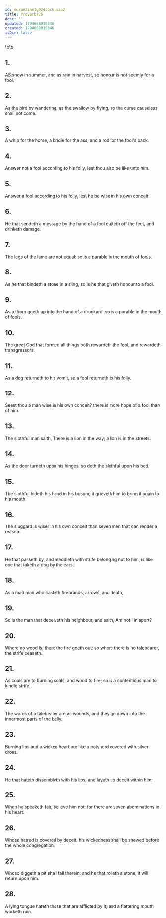 ```yaml
---
id: eurun2ihe1g9z4cbcklsaa2
title: Proverbs26
desc: ''
updated: 1704668915346
created: 1704668915346
isDir: false
---
```

\b\b
## 1.
AS snow in summer, and as rain in harvest, so honour is not seemly for a fool.
## 2.
As the bird by wandering, as the swallow by flying, so the curse causeless shall not come.
## 3.
A whip for the horse, a bridle for the ass, and a rod for the fool's back.
## 4.
Answer not a fool according to his folly, lest thou also be like unto him.
## 5.
Answer a fool according to his folly, lest he be wise in his own conceit.
## 6.
He that sendeth a message by the hand of a fool cutteth off the feet, and drinketh damage.
## 7.
The legs of the lame are not equal: so is a parable in the mouth of fools.
## 8.
As he that bindeth a stone in a sling, so is he that giveth honour to a fool.
## 9.
As a thorn goeth up into the hand of a drunkard, so is a parable in the mouth of fools.
## 10.
The great God that formed all things both rewardeth the fool, and rewardeth transgressors.
## 11.
As a dog returneth to his vomit, so a fool returneth to his folly.
## 12.
Seest thou a man wise in his own conceit?  there is more hope of a fool than of him.
## 13.
The slothful man saith, There is a lion in the way; a lion is in the streets.
## 14.
As the door turneth upon his hinges, so doth the slothful upon his bed.
## 15.
The slothful hideth his hand in his bosom; it grieveth him to bring it again to his mouth.
## 16.
The sluggard is wiser in his own conceit than seven men that can render a reason.
## 17.
He that passeth by, and meddleth with strife belonging not to him, is like one that taketh a dog by the ears.
## 18.
As a mad man who casteth firebrands, arrows, and death,
## 19.
So is the man that deceiveth his neighbour, and saith, Am not I in sport?
## 20.
Where no wood is, there the fire goeth out: so where there is no talebearer, the strife ceaseth.
## 21.
As coals are to burning coals, and wood to fire; so is a contentious man to kindle strife.
## 22.
The words of a talebearer are as wounds, and they go down into the innermost parts of the belly.
## 23.
Burning lips and a wicked heart are like a potsherd covered with silver dross.
## 24.
He that hateth dissembleth with his lips, and layeth up deceit within him;
## 25.
When he speaketh fair, believe him not: for there are seven abominations in his heart.
## 26.
Whose hatred is covered by deceit, his wickedness shall be shewed before the whole congregation.
## 27.
Whoso diggeth a pit shall fall therein: and he that rolleth a stone, it will return upon him.
## 28.
A lying tongue hateth those that are afflicted by it; and a flattering mouth worketh ruin.
